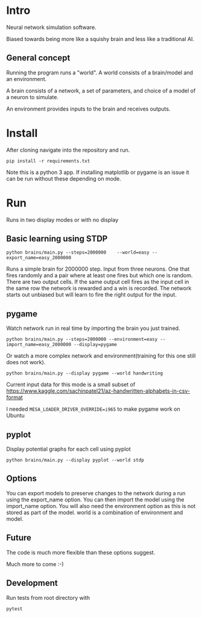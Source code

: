 # Intro

Neural network simulation software.

Biased towards being more like a squishy brain and less like a traditional AI.

## General concept

Running the program runs a "world". A world consists of a brain/model and an environment.

A brain consists of a network, a set of parameters, and choice of a model of a neuron to simulate.

An environment provides inputs to the brain and receives outputs.

# Install

After cloning navigate into the repository and run.

`pip install -r requirements.txt`

Note this is a python 3 app.
If installing matplotlib or pygame is an issue it can be run without these depending on mode.

# Run

Runs in two display modes or with no display

## Basic learning using STDP

`python brains/main.py --steps=2000000    --world=easy --export_name=easy_2000000`

Runs a simple brain for 2000000 step. Input from three neurons. One that fires randomly and a pair where at least one fires but which one is random. There are two output cells. If the same output cell fires as the input cell in the same row the network is rewarded and a win is recorded. The network starts out unbiased but will learn to fire the right output for the input.

## pygame

Watch network run in real time by importing the brain you just trained.

`python brains/main.py --steps=2000000 --environment=easy --import_name=easy_2000000 --display=pygame`

Or watch a more complex network and environment(training for this one still does not work).

`python brains/main.py --display pygame --world handwriting`

Current input data for this mode is a small subset of https://www.kaggle.com/sachinpatel21/az-handwritten-alphabets-in-csv-format

I needed
`MESA_LOADER_DRIVER_OVERRIDE=i965`
to make pygame work on Ubuntu

## pyplot

Display potential graphs for each cell using pyplot

`python brains/main.py --display pyplot --world stdp`

## Options

You can export models to preserve changes to the network during a run using the export_name option.
You can then import the model using the import_name option. You will also need the environment option
as this is not stored as part of the model. world is a combination of environment and model.


## Future

The code is much more flexible than these options suggest.

Much more to come :-)

## Development

Run tests from root directory with

`pytest`